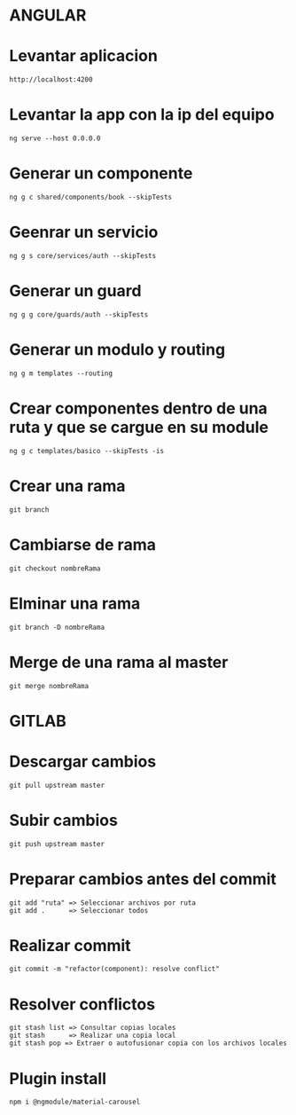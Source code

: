 # ANGULAR
  # Levantar aplicacion
    http://localhost:4200
  # Levantar la app con la ip del equipo
    ng serve --host 0.0.0.0

  # Generar un componente
    ng g c shared/components/book --skipTests
  # Geenrar un servicio
    ng g s core/services/auth --skipTests
  # Generar un guard
    ng g g core/guards/auth --skipTests
  # Generar un modulo y routing
    ng g m templates --routing
  # Crear componentes dentro de una ruta y que se cargue en su module
    ng g c templates/basico --skipTests -is
  # Crear una rama
    git branch
  # Cambiarse de rama
    git checkout nombreRama
  # Elminar una rama
    git branch -D nombreRama
  # Merge de una rama al master
    git merge nombreRama

# GITLAB
  # Descargar cambios
    git pull upstream master
  # Subir cambios
    git push upstream master
  # Preparar cambios antes del commit
    git add "ruta" => Seleccionar archivos por ruta
    git add .      => Seleccionar todos
  # Realizar commit
    git commit -m "refactor(component): resolve conflict"

  # Resolver conflictos
    git stash list => Consultar copias locales
    git stash      => Realizar una copia local
    git stash pop => Extraer o autofusionar copia con los archivos locales

  # Plugin install
    npm i @ngmodule/material-carousel
